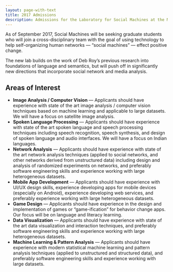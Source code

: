 ```yaml
---
layout: page-with-text
title: 2017 Admissions
description: Admissions for the Laboratory for Social Machines at the MIT Media Lab.
---
```


As of September 2017, Social Machines will be seeking graduate students who will join a cross-disciplinary team with the goal of using technology to help self-organizing human networks — “social machines” — effect positive change.

The new lab builds on the work of Deb Roy’s previous research into foundations of language and semantics, but will push off in significantly new directions that incorporate social network and media analysis.

## Areas of Interest

- **Image Analysis / Computer Vision** — Applicants should have experience with state of the art image analysis / computer vision techniques based on machine learning and applicable to large datasets. We will have a focus on satellite image analysis.
- **Spoken Language Processing** — Applicants should have experience with state of the art spoken language and speech processing techniques including speech recognition, speech synthesis, and design of spoken language and audio interfaces. We will have a focus on Indian languages.
- **Network Analysis** — Applicants should have experience with state of the art network analysis techniques (applied to social networks, and other networks derived from unstructured data) including design and analysis of randomized experiments on networks, and preferably software engineering skills and experience working with large heterogeneous datasets.
- **Mobile App Development** — Applicants should have experience with UI/UX design skills, experience developing apps for mobile devices (especially on Android), experience developing web services, and preferably experience working with large heterogeneous datasets.
- **Game Design** — Applicants should have experience in the design and implementation of games or “game-ification” for behavior change apps. Our focus will be on language and literacy learning.
- **Data Visualization** — Applicants should have experience with state of the art data visualization and interaction techniques, and preferably software engineering skills and experience working with large heterogeneous datasets.
- **Machine Learning & Pattern Analysis** — Applicants should have experience with modern statistical machine learning and pattern analysis techniques (applied to unstructured and structured data), and preferably software engineering skills and experience working with large datasets.